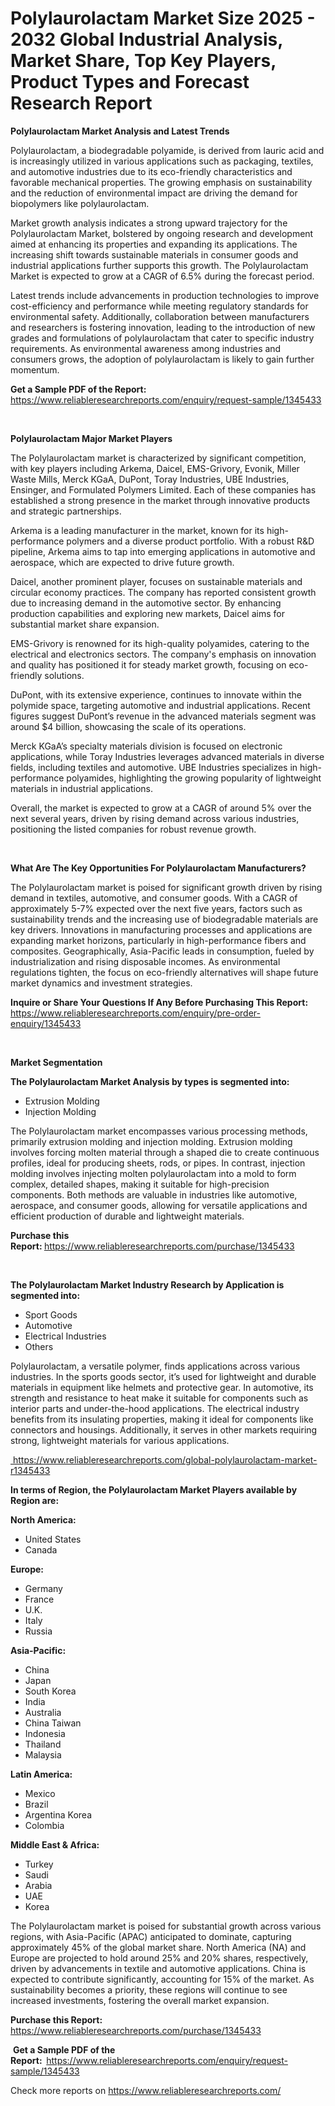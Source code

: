 <p><h1>Polylaurolactam Market Size 2025 - 2032 Global Industrial Analysis, Market Share, Top Key Players, Product Types and Forecast Research Report</h1></p><p><strong>Polylaurolactam Market Analysis and Latest Trends</strong></p>
<p><p>Polylaurolactam, a biodegradable polyamide, is derived from lauric acid and is increasingly utilized in various applications such as packaging, textiles, and automotive industries due to its eco-friendly characteristics and favorable mechanical properties. The growing emphasis on sustainability and the reduction of environmental impact are driving the demand for biopolymers like polylaurolactam.</p><p>Market growth analysis indicates a strong upward trajectory for the Polylaurolactam Market, bolstered by ongoing research and development aimed at enhancing its properties and expanding its applications. The increasing shift towards sustainable materials in consumer goods and industrial applications further supports this growth. The Polylaurolactam Market is expected to grow at a CAGR of 6.5% during the forecast period. </p><p>Latest trends include advancements in production technologies to improve cost-efficiency and performance while meeting regulatory standards for environmental safety. Additionally, collaboration between manufacturers and researchers is fostering innovation, leading to the introduction of new grades and formulations of polylaurolactam that cater to specific industry requirements. As environmental awareness among industries and consumers grows, the adoption of polylaurolactam is likely to gain further momentum.</p></p>
<p><strong>Get a Sample PDF of the Report:&nbsp;</strong> <a href="https://www.reliableresearchreports.com/enquiry/request-sample/1345433?utm_campaign=3360&utm_medium=2&utm_source=Github&utm_content=ia&utm_term=03042025&utm_id=polylaurolactam">https://www.reliableresearchreports.com/enquiry/request-sample/1345433</a></p>
<p>&nbsp;</p>
<p><strong>Polylaurolactam Major Market Players</strong></p>
<p><p>The Polylaurolactam market is characterized by significant competition, with key players including Arkema, Daicel, EMS-Grivory, Evonik, Miller Waste Mills, Merck KGaA, DuPont, Toray Industries, UBE Industries, Ensinger, and Formulated Polymers Limited. Each of these companies has established a strong presence in the market through innovative products and strategic partnerships.</p><p>Arkema is a leading manufacturer in the market, known for its high-performance polymers and a diverse product portfolio. With a robust R&D pipeline, Arkema aims to tap into emerging applications in automotive and aerospace, which are expected to drive future growth.</p><p>Daicel, another prominent player, focuses on sustainable materials and circular economy practices. The company has reported consistent growth due to increasing demand in the automotive sector. By enhancing production capabilities and exploring new markets, Daicel aims for substantial market share expansion.</p><p>EMS-Grivory is renowned for its high-quality polyamides, catering to the electrical and electronics sectors. The company's emphasis on innovation and quality has positioned it for steady market growth, focusing on eco-friendly solutions.</p><p>DuPont, with its extensive experience, continues to innovate within the polymide space, targeting automotive and industrial applications. Recent figures suggest DuPont’s revenue in the advanced materials segment was around $4 billion, showcasing the scale of its operations.</p><p>Merck KGaA’s specialty materials division is focused on electronic applications, while Toray Industries leverages advanced materials in diverse fields, including textiles and automotive. UBE Industries specializes in high-performance polyamides, highlighting the growing popularity of lightweight materials in industrial applications.</p><p>Overall, the market is expected to grow at a CAGR of around 5% over the next several years, driven by rising demand across various industries, positioning the listed companies for robust revenue growth.</p></p>
<p>&nbsp;</p>
<p><strong>What Are The Key Opportunities For Polylaurolactam Manufacturers?</strong></p>
<p><p>The Polylaurolactam market is poised for significant growth driven by rising demand in textiles, automotive, and consumer goods. With a CAGR of approximately 5-7% expected over the next five years, factors such as sustainability trends and the increasing use of biodegradable materials are key drivers. Innovations in manufacturing processes and applications are expanding market horizons, particularly in high-performance fibers and composites. Geographically, Asia-Pacific leads in consumption, fueled by industrialization and rising disposable incomes. As environmental regulations tighten, the focus on eco-friendly alternatives will shape future market dynamics and investment strategies.</p></p>
<p><strong>Inquire or Share Your Questions If Any Before Purchasing This Report:</strong> <a href="https://www.reliableresearchreports.com/enquiry/pre-order-enquiry/1345433?utm_campaign=3360&utm_medium=2&utm_source=Github&utm_content=ia&utm_term=03042025&utm_id=polylaurolactam">https://www.reliableresearchreports.com/enquiry/pre-order-enquiry/1345433</a></p>
<p>&nbsp;</p>
<p><strong>Market Segmentation</strong></p>
<p><strong>The Polylaurolactam Market Analysis by types is segmented into:</strong></p>
<p><ul><li>Extrusion Molding</li><li>Injection Molding</li></ul></p>
<p><p>The Polylaurolactam market encompasses various processing methods, primarily extrusion molding and injection molding. Extrusion molding involves forcing molten material through a shaped die to create continuous profiles, ideal for producing sheets, rods, or pipes. In contrast, injection molding involves injecting molten polylaurolactam into a mold to form complex, detailed shapes, making it suitable for high-precision components. Both methods are valuable in industries like automotive, aerospace, and consumer goods, allowing for versatile applications and efficient production of durable and lightweight materials.</p></p>
<p><strong>Purchase this Report:&nbsp;</strong><a href="https://www.reliableresearchreports.com/purchase/1345433?utm_campaign=3360&utm_medium=2&utm_source=Github&utm_content=ia&utm_term=03042025&utm_id=polylaurolactam">https://www.reliableresearchreports.com/purchase/1345433</a></p>
<p>&nbsp;</p>
<p><strong>The Polylaurolactam Market Industry Research by Application is segmented into:</strong></p>
<p><ul><li>Sport Goods</li><li>Automotive</li><li>Electrical Industries</li><li>Others</li></ul></p>
<p><p>Polylaurolactam, a versatile polymer, finds applications across various industries. In the sports goods sector, it’s used for lightweight and durable materials in equipment like helmets and protective gear. In automotive, its strength and resistance to heat make it suitable for components such as interior parts and under-the-hood applications. The electrical industry benefits from its insulating properties, making it ideal for components like connectors and housings. Additionally, it serves in other markets requiring strong, lightweight materials for various applications.</p></p>
<p><a href="https://www.reliableresearchreports.com/global-polylaurolactam-market-r1345433?utm_campaign=3360&utm_medium=2&utm_source=Github&utm_content=ia&utm_term=03042025&utm_id=polylaurolactam">&nbsp;https://www.reliableresearchreports.com/global-polylaurolactam-market-r1345433</a></p>
<p><strong>In terms of Region, the Polylaurolactam Market Players available by Region are:</strong></p>
<p>
    <p> <strong> North America: </strong>
        <ul>
            <li>United States</li>
            <li>Canada</li>
        </ul>
        </p> 
    <p> <strong> Europe: </strong>
        <ul>
            <li>Germany</li>
            <li>France</li>
            <li>U.K.</li>
            <li>Italy</li>
            <li>Russia</li>
        </ul>
        </p> 
    <p> <strong> Asia-Pacific: </strong>
        <ul>
            <li>China</li>
            <li>Japan</li>
            <li>South Korea</li>
            <li>India</li>
            <li>Australia</li>
            <li>China Taiwan</li>
            <li>Indonesia</li>
            <li>Thailand</li>
            <li>Malaysia</li>
        </ul>
        </p> 
    <p> <strong> Latin America: </strong>
        <ul>
            <li>Mexico</li>
            <li>Brazil</li>
            <li>Argentina Korea</li>
            <li>Colombia</li>
        </ul>
        </p> 
    <p> <strong> Middle East & Africa: </strong>
        <ul>
            <li>Turkey</li>
            <li>Saudi</li>
            <li>Arabia</li>
            <li>UAE</li>
            <li>Korea</li>
        </ul>
    </p>
    </p>
<p><p>The Polylaurolactam market is poised for substantial growth across various regions, with Asia-Pacific (APAC) anticipated to dominate, capturing approximately 45% of the global market share. North America (NA) and Europe are projected to hold around 25% and 20% shares, respectively, driven by advancements in textile and automotive applications. China is expected to contribute significantly, accounting for 15% of the market. As sustainability becomes a priority, these regions will continue to see increased investments, fostering the overall market expansion.</p></p>
<p><strong>Purchase this Report: </strong><a href="https://www.reliableresearchreports.com/purchase/1345433?utm_campaign=3360&utm_medium=2&utm_source=Github&utm_content=ia&utm_term=03042025&utm_id=polylaurolactam">https://www.reliableresearchreports.com/purchase/1345433</a></p>
<p>&nbsp;<strong>Get a Sample PDF of the Report:&nbsp;&nbsp;</strong><a href="https://www.reliableresearchreports.com/enquiry/request-sample/1345433?utm_campaign=3360&utm_medium=2&utm_source=Github&utm_content=ia&utm_term=03042025&utm_id=polylaurolactam">https://www.reliableresearchreports.com/enquiry/request-sample/1345433</a></p>
<p><strong></strong></p>
<p>Check more reports on <a href="https://www.reliableresearchreports.com/?utm_campaign=3360&utm_medium=2&utm_source=Github&utm_content=ia&utm_term=03042025&utm_id=polylaurolactam">https://www.reliableresearchreports.com/</a></p>